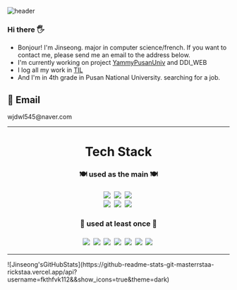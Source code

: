 ![header](https://capsule-render.vercel.app/api?type=wave&color=ffafcc&height=420&section=header&text=Welcome%20&fontSize=85&fontColor=caf0f8&desc=Jinseong's_gitHub!&descAlign=85&animation=fadeIn)

  <h3> Hi there 🖐</h3>
  <ul>
    <li>Bonjour! I'm Jinseong. major in computer science/french. If you want to contact me, please send me an email to the address below.</li>
    <li>I'm currently working on project <a href="https://github.com/fkthfvk112/YammyPusanUniv">YammyPusanUniv</a> and DDI_WEB</li>
    <li>I log all my work in <a href="https://github.com/fkthfvk112/TIL">TIL</a></li>
    <li>And I'm in 4th grade in Pusan National University. searching for a job.</li>
  </ul>
  <div>
    <h2> 📧 Email</h2>
     <p>wjdwl545@naver.com</p>
  </div>
<hr>
  <div align="center">
    <div>
      <h1>Tech Stack</h1>
      <h3> 🍽 used as the main 🍽<h3>
      <img src="https://img.shields.io/badge/JavaScript-F7DF1E?style=flat&logo=JavaScript&logoColor=white"/></a>&nbsp
      <img src="https://img.shields.io/badge/CSS3-1572B6?style=flat&logo=CSS3&logoColor=white"/></a>&nbsp
      <img src="https://img.shields.io/badge/HTML5-E34F26?style=flat&logo=HTML5&logoColor=white"/></a>&nbsp
      </br>
      <img src="https://img.shields.io/badge/Node.js-339933?style=flat&logo=Node.js&logoColor=white"/></a>&nbsp
      <img src="https://img.shields.io/badge/MongoDB-47A248?style=flat&logo=MongoDB&logoColor=white"/></a>&nbsp
      <img src="https://img.shields.io/badge/React-61DAFB?style=flat&logo=React&logoColor=white"/></a>&nbsp
    </div>
    </
      <div>
        <h3> 🏫 used at least once 🏫<h3>
        <img src="https://img.shields.io/badge/C-A8B9CC?style=flat&logo=C&logoColor=white"/></a>&nbsp
        <img src="https://img.shields.io/badge/C++-00599C?style=flat&logo=C++&logoColor=white"/></a>&nbsp
        <img src="https://img.shields.io/badge/Python-3776AB?style=flat&logo=Python&logoColor=white"/></a>&nbsp
        <img src="https://img.shields.io/badge/TensorFlow-FF6F00?style=flat&logo=TensorFlow&logoColor=white"/></a>&nbsp
        <img src="https://img.shields.io/badge/MySQL-4479A1?style=flat&logo=MySQL&logoColor=white"/></a>&nbsp
        <img src="https://img.shields.io/badge/Android Studio-3DDC84?style=flat&logo=Android Studio&logoColor=white"/></a>&nbsp
        <img src="https://img.shields.io/badge/Kotlin-7F52FF?style=flat&logo=Kotlin&logoColor=white"/></a>&nbsp
      </div>
  </div>
  <hr>
  ![Jinseong'sGitHubStats](https://github-readme-stats-git-masterrstaa-rickstaa.vercel.app/api?username=fkthfvk112&&show_icons=true&theme=dark)
